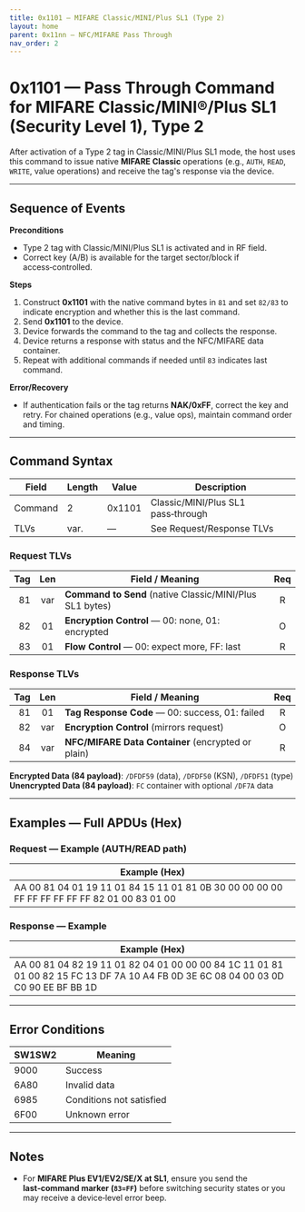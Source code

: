 ```yaml
---
title: 0x1101 — MIFARE Classic/MINI/Plus SL1 (Type 2)
layout: home
parent: 0x11nn – NFC/MIFARE Pass Through
nav_order: 2
---
```


# 0x1101 — Pass Through Command for MIFARE Classic/MINI®/Plus SL1 (Security Level 1), Type 2

After activation of a Type 2 tag in Classic/MINI/Plus SL1 mode, the host uses this command to issue native **MIFARE Classic** operations (e.g., `AUTH`, `READ`, `WRITE`, value operations) and receive the tag's response via the device.

---

## Sequence of Events

**Preconditions**
- Type 2 tag with Classic/MINI/Plus SL1 is activated and in RF field.
- Correct key (A/B) is available for the target sector/block if access‑controlled.

**Steps**
1. Construct **0x1101** with the native command bytes in `81` and set `82/83` to indicate encryption and whether this is the last command.
2. Send **0x1101** to the device.
3. Device forwards the command to the tag and collects the response.
4. Device returns a response with status and the NFC/MIFARE data container.
5. Repeat with additional commands if needed until `83` indicates last command.

**Error/Recovery**
- If authentication fails or the tag returns **NAK/0xFF**, correct the key and retry. For chained operations (e.g., value ops), maintain command order and timing.

---

## Command Syntax

| Field   | Length | Value   | Description |
|---------|--------|---------|-------------|
| Command | 2      | 0x1101  | Classic/MINI/Plus SL1 pass‑through |
| TLVs    | var.   | —       | See Request/Response TLVs |

### Request TLVs
| Tag | Len | Field / Meaning | Req |
|----:|:---:|------------------|:---:|
| 81  | var | **Command to Send** (native Classic/MINI/Plus SL1 bytes) | R |
| 82  | 01  | **Encryption Control** — 00: none, 01: encrypted | O |
| 83  | 01  | **Flow Control** — 00: expect more, FF: last | R |

### Response TLVs
| Tag | Len | Field / Meaning | Req |
|----:|:---:|------------------|:---:|
| 81  | 01  | **Tag Response Code** — 00: success, 01: failed | R |
| 82  | var | **Encryption Control** (mirrors request) | O |
| 84  | var | **NFC/MIFARE Data Container** (encrypted or plain) | R |

**Encrypted Data (84 payload)**: `/DFDF59` (data), `/DFDF50` (KSN), `/DFDF51` (type)  
**Unencrypted Data (84 payload)**: `FC` container with optional `/DF7A` data

---

## Examples — Full APDUs (Hex)

### Request — Example (AUTH/READ path)
| Example (Hex) |
|---------------|
| AA 00 81 04 01 19 11 01 84 15 11 01 81 0B 30 00 00 00 00 FF FF FF FF FF FF 82 01 00 83 01 00 |

### Response — Example
| Example (Hex) |
|---------------|
| AA 00 81 04 82 19 11 01 82 04 01 00 00 00 84 1C 11 01 81 01 00 82 15 FC 13 DF 7A 10 A4 FB 0D 3E 6C 08 04 00 03 0D C0 90 EE BF BB 1D |

---

## Error Conditions
| SW1SW2 | Meaning |
|--------|---------|
| 9000   | Success |
| 6A80   | Invalid data |
| 6985   | Conditions not satisfied |
| 6F00   | Unknown error |

---

## Notes
- For **MIFARE Plus EV1/EV2/SE/X at SL1**, ensure you send the **last‑command marker (`83=FF`)** before switching security states or you may receive a device‑level error beep.

